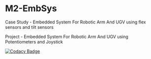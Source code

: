 # M2-EmbSys
Case Study - Embedded System For Robotic Arm And UGV using flex sensors and tilt sensors


Project - Embedded System For Robotic Arm And UGV using Potentiometers and Joystick

[![Codacy Badge](https://app.codacy.com/project/badge/Grade/867330aaf60b48b097d7322cbe29d6ad)](https://www.codacy.com/gh/Ghanamrut/M2-EmbSys/dashboard?utm_source=github.com&amp;utm_medium=referral&amp;utm_content=Ghanamrut/M2-EmbSys&amp;utm_campaign=Badge_Grade)
